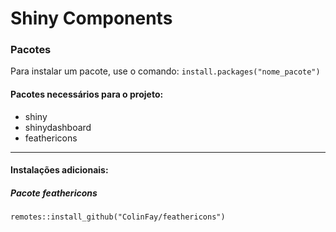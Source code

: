 # Shiny Components 

### Pacotes 

Para instalar um pacote, use o comando: ``` install.packages("nome_pacote") ``` 

#### Pacotes necessários para o projeto: 

* shiny
* shinydashboard
* feathericons

------

#### Instalações adicionais:

##### Pacote *feathericons*

```
remotes::install_github("ColinFay/feathericons")
```
